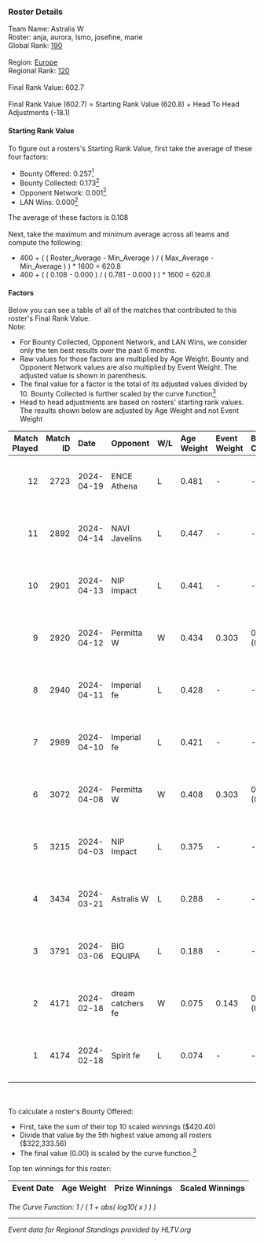 ### Roster Details<br />
Team Name: Astralis W<br />
Roster: anja, aurora, Ismo, josefine, marie<br />
Global Rank: [190](../standings_global.md)<br />
<br />
Region: [Europe]( ../standings_europe.md)<br />
Regional Rank: [120]( ../standings_europe.md)<br />
<br />
Final Rank Value:  602.7<br />
<br />
Final Rank Value (602.7) = Starting Rank Value (620.8) + Head To Head Adjustments (-18.1)<br />

#### Starting Rank Value<br />
To figure out a rosters's Starting Rank Value, first take the average of these four factors:<br />
- Bounty Offered: 0.257[<sup>1</sup>](#table2)
- Bounty Collected: 0.173[<sup>2</sup>](#table1)
- Opponent Network: 0.001[<sup>2</sup>](#table1)
- LAN Wins: 0.000[<sup>2</sup>](#table1)

The average of these factors is 0.108<br />
<br />
Next, take the maximum and minimum average across all teams and compute the following:<br />
- 400 + ( ( Roster_Average - Min_Average ) / ( Max_Average - Min_Average ) ) * 1600 = 620.8
- 400 + ( ( 0.108 - 0.000 ) / ( 0.781 - 0.000 ) ) * 1600 = 620.8


#### Factors<br />
Below you can see a table of all of the matches that contributed to this roster's Final Rank Value.<br />
Note:<br />

- For Bounty Collected, Opponent Network, and LAN Wins, we consider only the ten best results over the past 6 months.
- Raw values for those factors are multiplied by Age Weight. Bounty and Opponent Network values are also multiplied by Event Weight. The adjusted value is shown in parenthesis.
- The final value for a factor is the total of its adjusted values divided by 10. Bounty Collected is further scaled by the curve function[<sup>3</sup>](#curveFunction)
- Head to head adjustments are based on rosters' starting rank values. The results shown below are adjusted by Age Weight and not Event Weight
<span id="table1"></span><br />


| Match Played | Match ID | Date       | Opponent          | W/L | Age Weight | Event Weight | Bounty Collected | Opponent Network | LAN Wins  | H2H Adj. | Roster                              |
| -: | -: | :- | :- | :- | :- | :- | :- | :- | :- | -: | :- |
|           12 |     2723 | 2024-04-19 | ENCE Athena       | L   | 0.481      | -            | -                | -                | -         |    -7.10 | anja, aurora, Ismo, josefine, marie |
|           11 |     2892 | 2024-04-14 | NAVI Javelins     | L   | 0.447      | -            | -                | -                | -         |    -3.38 | anja, aurora, Ismo, josefine, marie |
|           10 |     2901 | 2024-04-13 | NIP Impact        | L   | 0.441      | -            | -                | -                | -         |    -4.79 | anja, aurora, Ismo, josefine, marie |
|            9 |     2920 | 2024-04-12 | Permitta W        | W   | 0.434      | 0.303        | 0.000 (0.000)    | 0.017 (0.002)    | 0 (0.000) |     4.75 | anja, aurora, Ismo, josefine, marie |
|            8 |     2940 | 2024-04-11 | Imperial fe       | L   | 0.428      | -            | -                | -                | -         |    -1.13 | anja, aurora, Ismo, josefine, marie |
|            7 |     2989 | 2024-04-10 | Imperial fe       | L   | 0.421      | -            | -                | -                | -         |    -1.12 | anja, aurora, Ismo, josefine, marie |
|            6 |     3072 | 2024-04-08 | Permitta W        | W   | 0.408      | 0.303        | 0.000 (0.000)    | 0.017 (0.002)    | 0 (0.000) |     4.43 | anja, aurora, Ismo, josefine, marie |
|            5 |     3215 | 2024-04-03 | NIP Impact        | L   | 0.375      | -            | -                | -                | -         |    -4.40 | anja, aurora, Ismo, josefine, marie |
|            4 |     3434 | 2024-03-21 | Astralis W        | L   | 0.288      | -            | -                | -                | -         |    -4.08 | anja, aurora, Ismo, josefine, marie |
|            3 |     3791 | 2024-03-06 | BIG EQUIPA        | L   | 0.188      | -            | -                | -                | -         |    -1.78 | anja, aurora, Ismo, josefine, marie |
|            2 |     4171 | 2024-02-18 | dream catchers fe | W   | 0.075      | 0.143        | 0.016 (0.000)    | 0.172 (0.002)    | 0 (0.000) |     1.49 | anja, aurora, Ismo, josefine, marie |
|            1 |     4174 | 2024-02-18 | Spirit fe         | L   | 0.074      | -            | -                | -                | -         |    -1.03 | anja, aurora, Ismo, josefine, marie |

<br />
<span id="table2"></span><br />
To calculate a roster's Bounty Offered:<br />

- First, take the sum of their top 10 scaled winnings ($420.40)
- Divide that value by the 5th highest value among all rosters ($322,333.56)
- The final value (0.00) is scaled by the curve function.[<sup>3</sup>](#curveFunction)

Top ten winnings for this roster:<br />

| Event Date | Age Weight | Prize Winnings | Scaled Winnings |
| :- | -: | :- | :- |


<span id="curveFunction"></span>_The Curve Function: 1 / ( 1 + abs( log10( x ) ) )_<br />

---
_Event data for Regional Standings provided by HLTV.org_<br />
